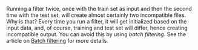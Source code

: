 Running a filter twice, once with the train set as input and then the second time with the test set, will create almost certainly two incompatible files. Why is that? Every time you run a filter, it will get initialized based on the input data, and, of course, training and test set will differ, hence creating incompatible output. You can avoid this by using *batch filtering*. See the article on [Batch filtering](../batch_filtering.md) for more details.
